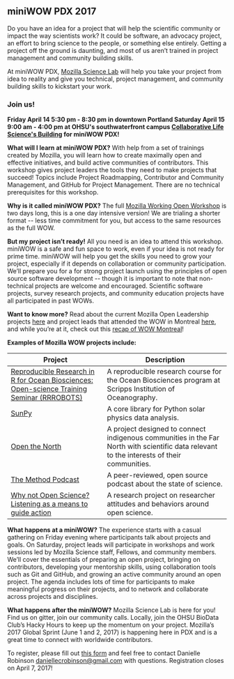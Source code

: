 ## miniWOW PDX 2017

Do you have an idea for a project that will help the scientific community or impact the way scientists work? It could be software, an advocacy project, an effort to bring science to the people, or something else entirely. Getting a project off the ground is daunting, and most of us aren’t trained in project management and community building skills.  

At miniWOW PDX, [Mozilla Science Lab](https://science.mozilla.org/) will help you take your project from idea to reality and give you technical, project management, and community building skills to kickstart your work.

### Join us! 
**Friday April 14 5:30 pm - 8:30 pm in downtown Portland 
Saturday April 15 9:00 am - 4:00 pm at OHSU's southwaterfront campus [Collaborative Life Science's Building](http://www.ohsu.edu/xd/about/visiting/directions/clsb-life-sciences.cfm) for miniWOW PDX!**

**What will I learn at miniWOW PDX?** With help from a set of trainings created by Mozilla, you will learn how to create maximally open and effective initiatives, and build active communities of contributors. This workshop gives project leaders the tools they need to make projects that succeed!  Topics include Project Roadmapping, Contributor and Community Management, and GitHub for Project Management. There are no technical prerequisites for this workshop.

**Why is it called miniWOW PDX?** The full [Mozilla Working Open Workshop](https://mozillascience.github.io/WOW-2017/) is two days long, this is a one day intensive version! We are trialing a shorter format -- less time commitment for you, but access to the same resources as the full WOW.

**But my project isn’t ready!** All you need is an idea to attend this workshop. miniWOW is a safe and fun space to work, even if your idea is not ready for prime time. miniWOW will help you get the skills you need to grow your project, especially if it depends on collaboration or community participation. We’ll prepare you for a for strong project launch using the principles of open source software development -- though it is important to note that non-technical projects are welcome and encouraged. Scientific software projects, survey research projects, and community education projects have all participated in past WOWs. 

**Want to know more?** Read about the current Mozilla Open Leadership projects [here](https://mozilla.github.io/leadership-training/projects/) and project leads that attended the WOW in Montreal [here](https://mozillascience.github.io/WOW-2017/), and while you’re at it, check out this [recap of WOW Montreal](https://science.mozilla.org/blog/2017-wow-wrap-up)!


**Examples of Mozilla WOW projects include:**

Project | Description | 
--- | --- |
[Reproducible Research in R for Ocean Biosciences: Open-science Training Seminar (RRROBOTS)](https://github.com/Open-Data-Science-at-SIO/RRROBOTS) | A reproducible research course for the Ocean Biosciences program at Scripps Institution of Oceanography.|
[SunPy](http://sunpy.org/) | A core library for Python solar physics data analysis. |
[Open the North](https://github.com/Monsauce/Open-the-North) | A project designed to connect indigenous communities in the Far North with scientific data relevant to the interests of their communities. |
[The Method Podcast](https://github.com/the-method/podcast) | A peer-reviewed, open source podcast about the state of science. |
[Why not Open Science? Listening as a means to guide action](https://github.com/dasaderi/WhyNotOpenScience) | A research project on researcher attitudes and behaviors around open science. |


**What happens at a miniWOW?** The experience starts with a casual gathering on Friday evening where participants talk about projects and goals. On Saturday, project leads will participate in workshops and work sessions led by Mozilla Science staff, Fellows, and community members. We’ll cover the essentials of preparing an open project, bringing on contributors, developing your mentorship skills, using collaboration tools such as Git and GitHub, and growing an active community around an open project. The agenda includes lots of time for participants to make meaningful progress on their projects, and to network and collaborate across projects and disciplines. 

**What happens after the miniWOW?** Mozilla Science Lab is here for you! Find us on gitter, join our community calls.  Locally, join the OHSU BioData Club’s Hacky Hours to keep up the momentum on your project. Mozilla’s 2017 Global Sprint (June 1 and 2, 2017) is happening here in PDX and is a great time to connect with worldwide contributors.

To register, please fill out [this form](https://docs.google.com/forms/d/e/1FAIpQLSe7XNcDDcBWRzuiYNHRVb-MVxJwt4cz4E2uH86ZB1u_MHYPqw/viewform?usp=sf_link) and feel free to contact Danielle Robinson daniellecrobinson@gmail.com with questions. Registration closes on April 7, 2017!
